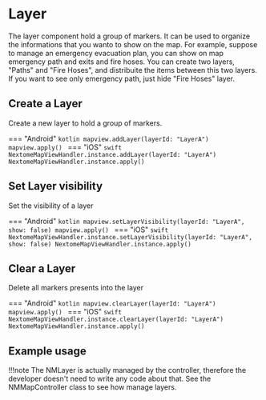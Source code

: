 # Layer

The layer component hold a group of markers. It can be used to organize the informations that you wanto to show on the map.
For example, suppose to manage an emergency evacuation plan, you can show on map emergency path and exits and fire hoses. 
You can create two layers, "Paths" and "Fire Hoses", and distribuite the items between this two layers. If you want to see only
emergency path, just hide "Fire Hoses" layer.

<!---
## Class description

The `NMLayer` class is described below

 === "Dart"=== "Dart"
| Property             | Description                          | Default |
| :--------------------| :----------------------------------- | :-------
| `name: String`   | The name assigned the layer   | null |
| `id: String`   | The identification assigned to the layer   | null |
| `markers: List<NMBaseItem>`  | A list of markers | null |
| `zindex: Int`   | The sorting rendering index   | 0 |
| `visible: Bool`| Set if the layer is visible or not | true | 

=== "Android"
| Property             | Description                          | Default |
| :--------------------| :----------------------------------- | :-------
| `name: String`   | The name assigned the layer   | null |
| `id: String`   | The identification assigned to the layer   | null |
| `markers: List<NMBaseItem>`  | A list of markers | null |
| `zindex: Int`   | The sorting rendering index   | 0 |
| `visible: Bool`| Set if the layer is visible or not | true | 
=== "iOS"
| Property             | Description                          | Default |
| :--------------------| :----------------------------------- | :-------
| `name: String`   | The name assigned the layer   | null |
| `id: String`   | The identification assigned to the layer   | null |
| `markers: List<NMBaseItem>`  | A list of markers | null |
| `zindex: Int`   | The sorting rendering index   | 0 |
| `visible: Bool`| Set if the layer is visible or not | true | 
-->

## Create a Layer

Create a new layer to hold a group of markers.  

=== "Android"
    ```kotlin
    mapview.addLayer(layerId: "LayerA")
    mapview.apply()
    ```
=== "iOS"
    ```swift
    NextomeMapViewHandler.instance.addLayer(layerId: "LayerA")
    NextomeMapViewHandler.instance.apply()
    ```

## Set Layer visibility

Set the visibility of a layer

=== "Android"
    ```kotlin
    mapview.setLayerVisibility(layerId: "LayerA", show: false)
    mapview.apply()
    ```
=== "iOS"
    ```swift
    NextomeMapViewHandler.instance.setLayerVisibility(layerId: "LayerA", show: false)
    NextomeMapViewHandler.instance.apply()
    ```

## Clear a Layer

Delete all markers presents into the layer

=== "Android"
    ```kotlin
    mapview.clearLayer(layerId: "LayerA")
    mapview.apply()
    ```
=== "iOS"
    ```swift
    NextomeMapViewHandler.instance.clearLayer(layerId: "LayerA")
    NextomeMapViewHandler.instance.apply()
    ```

## Example usage

!!!note 
    The NMLayer is actually managed by the controller, therefore the developer doesn't need to write any code about that.
    See the NMMapController class to see how manage layers.